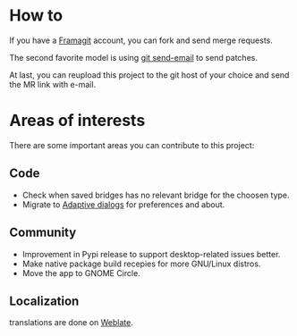 # How to
If you have a [Framagit](https://framagit.org) account, you can fork and send merge requests.

The second favorite model is using [git send-email](https://git-scm.com/docs/git-send-email) to send patches.

At last, you can reupload this project to the git host of your choice and send the MR link with e-mail.

# Areas of interests
There are some important areas you can contribute to this project:

## Code
* Check when saved bridges has no relevant bridge for the choosen type.
* Migrate to [Adaptive dialogs](https://gnome.pages.gitlab.gnome.org/libadwaita/doc/main/migrating-to-adaptive-dialogs.html) for preferences and about.

## Community
* Improvement in Pypi release to support desktop-related issues better.
* Make native package build recepies for more GNU/Linux distros.
* Move the app to GNOME Circle.

## Localization
translations are done on [Weblate](https://hosted.weblate.org/engage/carburetor).
